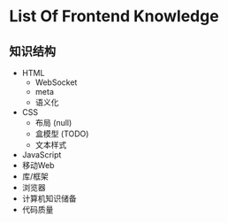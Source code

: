 # List Of Frontend Knowledge

##	知识结构

- HTML
  - WebSocket
  - meta
  - 语义化
- CSS
  - 布局 (null)
  - 盒模型 (TODO)
  - 文本样式
- JavaScript
- 移动Web
- 库/框架
- 浏览器
- 计算机知识储备
- 代码质量
